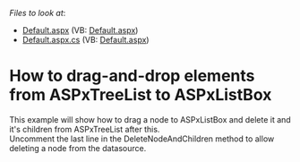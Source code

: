<!-- default file list -->
*Files to look at*:

* [Default.aspx](./CS/WebSite/Default.aspx) (VB: [Default.aspx](./VB/WebSite/Default.aspx))
* [Default.aspx.cs](./CS/WebSite/Default.aspx.cs) (VB: [Default.aspx](./VB/WebSite/Default.aspx))
<!-- default file list end -->
# How to drag-and-drop elements from ASPxTreeList to ASPxListBox


<p>This example will show how to drag a node to ASPxListBox and delete it and it's children from ASPxTreeList after this.<br />
Uncomment the last line in the DeleteNodeAndChildren method to allow deleting a node from the datasource.</p>

<br/>


